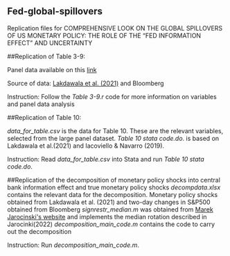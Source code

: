 ## Fed-global-spillovers
Replication files for COMPREHENSIVE LOOK ON THE GLOBAL SPILLOVERS OF US MONETARY POLICY: THE ROLE OF THE “FED INFORMATION EFFECT” AND UNCERTAINTY


##Replication of Table 3-9:

Panel data available on this [link](https://docs.google.com/spreadsheets/d/1UQwIR2QPpHSAuk50hbdnqgOv16F_f55a/edit?usp=drive_link&ouid=101240359591743494198&rtpof=true&sd=true) 

Source of data: [Lakdawala et al. (2021)](https://dataverse.harvard.edu/dataset.xhtml?persistentId=doi:10.7910/DVN/O2DABL) and Bloomberg

Instruction:
Follow the _Table 3-9.r_ code for more information on variables and panel data analysis

##Replication of Table 10:

_data_for_table.csv_ is the data for Table 10. These are the relevant variables, selected from the large panel dataset. 
_Table 10 stata code.do_.  is based on Lakdawala et al.(2021) and Iacoviello & Navarro (2019).

Instruction:
Read _data_for_table.csv_ into Stata and run _Table 10 stata code.do_. 

##Replication of the decomposition of monetary policy shocks into central bank information effect and true monetary policy shocks
_decompdata.xlsx_ contains the relevant data for the decomposition. Monetary policy shocks obtained from Lakdawala et al. (2021) and two-day changes in S&P500 obtained from Bloomberg
_signrestr_median.m_ was obtained from [Marek Jarocinski's website](https://marekjarocinski.github.io/) and implements the median rotation described in Jarocinki(2022)
_decomposition_main_code.m_ contains the code to carry out the decomposition

Instruction:
Run _decomposition_main_code.m_.
